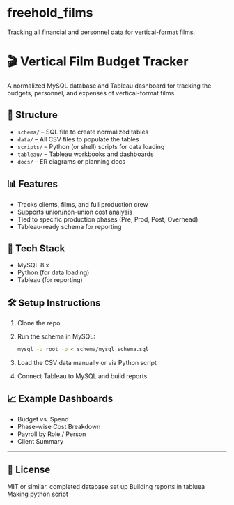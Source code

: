 # freehold_films
Tracking all financial and personnel data for vertical-format films. 
# 🎬 Vertical Film Budget Tracker

A normalized MySQL database and Tableau dashboard for tracking the budgets, personnel, and expenses of vertical-format films.

## 📁 Structure

- `schema/` – SQL file to create normalized tables
- `data/` – All CSV files to populate the tables
- `scripts/` – Python (or shell) scripts for data loading
- `tableau/` – Tableau workbooks and dashboards
- `docs/` – ER diagrams or planning docs

## 📊 Features

- Tracks clients, films, and full production crew
- Supports union/non-union cost analysis
- Tied to specific production phases (Pre, Prod, Post, Overhead)
- Tableau-ready schema for reporting

## 🧰 Tech Stack

- MySQL 8.x
- Python (for data loading)
- Tableau (for reporting)

## 🛠️ Setup Instructions

1. Clone the repo
2. Run the schema in MySQL:

    ```bash
    mysql -u root -p < schema/mysql_schema.sql
    ```

3. Load the CSV data manually or via Python script
4. Connect Tableau to MySQL and build reports

## 📈 Example Dashboards

- Budget vs. Spend
- Phase-wise Cost Breakdown
- Payroll by Role / Person
- Client Summary

---

## 📄 License

MIT or similar.
completed database set up
Building reports in tabluea
Making python script
